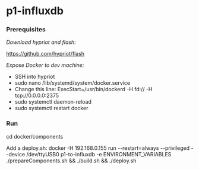 # p1-influxdb


### Prerequisites
*Download hypriot and flash:* 

https://github.com/hypriot/flash


*Expose Docker to dev machine:*
- SSH into hypriot
- sudo nano /lib/systemd/system/docker.service
- Change this line: ExecStart=/usr/bin/dockerd -H fd:// -H tcp://0.0.0.0:2375
- sudo systemctl daemon-reload
- sudo systemctl restart docker 

### Run
cd docker/components

Add a deploy.sh: docker -H 192.168.0.155 run --restart=always --privileged --device /dev/ttyUSB0 p1-to-influxdb -e ENVIRONMENT_VARIABLES
./prepareComponents.sh && ./build.sh && ./deploy.sh